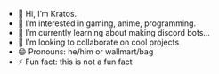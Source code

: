 - 👋 Hi, I’m Kratos.
- 👀 I’m interested in gaming, anime, programming.
- 🌱 I’m currently learning about making discord bots...
- 💞️ I’m looking to collaborate on cool projects
- 😄 Pronouns: he/him or wallmart/bag
- ⚡ Fun fact: this is not a fun fact

<!---
kratos-x-rage/kratos-x-rage is a ✨ special ✨ repository because its `README.md` (this file) appears on your GitHub profile.
You can click the Preview link to take a look at your changes.
--->
